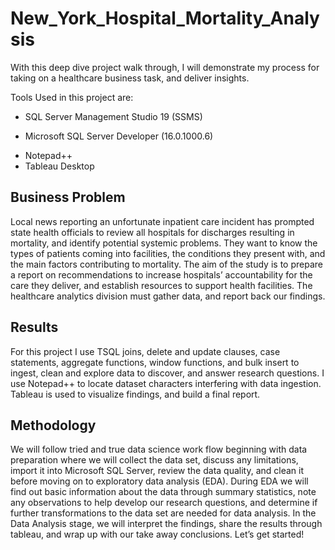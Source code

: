 # New_York_Hospital_Mortality_Analysis

With this deep dive project walk through, I will demonstrate my process for taking on a healthcare business task, and deliver insights.  

Tools Used in this project are:
-	SQL Server Management Studio	19 (SSMS)
*	Microsoft SQL Server Developer (16.0.1000.6)
+	Notepad++
+	Tableau Desktop

## Business Problem
Local news reporting an unfortunate inpatient care incident has prompted state health officials to review all hospitals for discharges resulting in mortality, and identify potential systemic problems. They want to know the types of patients coming into facilities, the conditions they present with, and the main factors contributing to mortality. The aim of the study is to prepare a report on recommendations to increase hospitals’ accountability for the care they deliver, and establish resources to support health facilities. The healthcare analytics division must gather data, and report back our findings.

## Results

For this project I use TSQL joins, delete and update clauses, case statements, aggregate functions, window functions, and bulk insert to ingest, clean and explore data to discover, and answer research questions. I use Notepad++ to locate dataset characters interfering with data ingestion. Tableau is used to visualize findings, and build a final report.

## Methodology

We will follow tried and true data science work flow beginning with data preparation where we will collect the data set, discuss any limitations, import it into Microsoft SQL Server, review the data quality, and clean it before moving on to exploratory data analysis (EDA). 
During EDA we will find out basic information about the data through summary statistics, note any observations to help develop our research questions, and determine if further transformations to the data set are needed for data analysis. 
In the Data Analysis stage, we will interpret the findings, share the results through tableau, and wrap up with our take away conclusions. Let’s get started!

